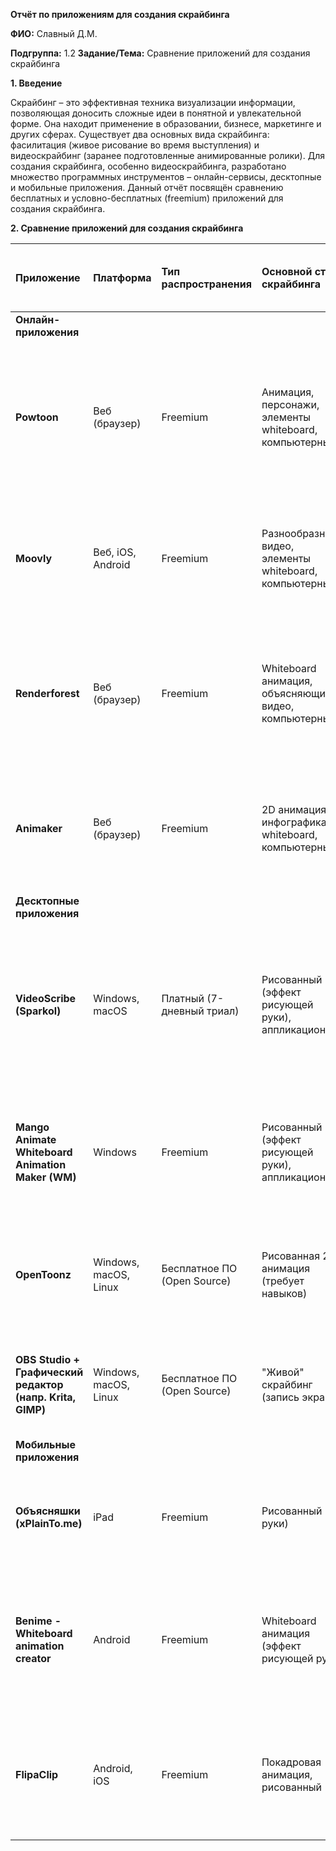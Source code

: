 **Отчёт по приложениям для создания скрайбинга**

**ФИО:** Славный Д.М.

**Подгруппа:** 1.2
**Задание/Тема:** Сравнение приложений для создания скрайбинга

**1. Введение**

Скрайбинг – это эффективная техника визуализации информации, позволяющая доносить сложные идеи в понятной и увлекательной форме. Она находит применение в образовании, бизнесе, маркетинге и других сферах. Существует два основных вида скрайбинга: фасилитация (живое рисование во время выступления) и видеоскрайбинг (заранее подготовленные анимированные ролики). Для создания скрайбинга, особенно видеоскрайбинга, разработано множество программных инструментов – онлайн-сервисы, десктопные и мобильные приложения. Данный отчёт посвящён сравнению бесплатных и условно-бесплатных (freemium) приложений для создания скрайбинга.

**2. Сравнение приложений для создания скрайбинга**


| Приложение                      | Платформа             | Тип распространения | Основной стиль скрайбинга                                  | Ограничения бесплатной/условно-бесплатной версии                                                                 | Ключевые возможности (бесплатно/freemium)                                                                                                |
| :------------------------------ | :-------------------- | :------------------ | :-------------------------------------------------------- | :--------------------------------------------------------------------------------------------------------------- | :-------------------------------------------------------------------------------------------------------------------------------------- |
| **Онлайн-приложения**          |                       |                     |                                                           |                                                                                                                  |                                                                                                                                         |
| **Powtoon**                     | Веб (браузер)         | Freemium            | Анимация, персонажи, элементы whiteboard, компьютерный     | Водяной знак Powtoon, ограниченное время ролика (до 3 мин), ограниченный доступ к шаблонам, персонажам и музыке, SD качество экспорта. | Готовые шаблоны, библиотека анимированных персонажей, объектов, фонов, звуков; конструктор персонажей; создание анимаций.                 |
| **Moovly**                      | Веб, iOS, Android     | Freemium            | Разнообразные видео, элементы whiteboard, компьютерный    | Водяной знак Moovly, ограниченное количество проектов, меньше объектов в библиотеке, ограничения на экспорт.         | Шаблоны, большая библиотека медиа-объектов (включая бесплатные), наложение субтитров, преобразование текста в речь.                    |
| **Renderforest**                | Веб (браузер)         | Freemium            | Whiteboard анимация, объясняющие видео, компьютерный       | Водяной знак, экспорт в SD качестве (360p), ограниченная длина видео (до 3 мин), ограниченное хранилище и количество шаблонов. | Большой выбор шаблонов для whiteboard анимации, библиотека готовых сцен, персонажей, иконок, добавление музыки и голоса.              |
| **Animaker**                    | Веб (браузер)         | Freemium            | 2D анимация, инфографика, whiteboard, компьютерный        | Водяной знак, ограниченное количество экспортов в месяц (SD качество), ограниченный доступ к ассетам и функциям.     | Конструктор персонажей, авто-липсинк, большая библиотека ассетов, множество шаблонов, эффекты камеры.                               |
| **Десктопные приложения**        |                       |                     |                                                           |                                                                                                                  |                                                                                                                                         |
| **VideoScribe (Sparkol)**       | Windows, macOS        | Платный (7-дневный триал) | Рисованный (эффект рисующей руки), аппликационный       | Полный функционал доступен только в триале. После окончания триала – платно. (Возможны проблемы с оплатой российскими картами). | Большая библиотека готовых изображений, рук, шрифтов, фонов; запись голоса; импорт своих изображений и музыки.                         |
| **Mango Animate Whiteboard Animation Maker (WM)** | Windows             | Freemium            | Рисованный (эффект рисующей руки), аппликационный       | Водяной знак на экспорте, ограниченный доступ к некоторым шаблонам, персонажам и эффектам анимации руки.          | Множество шаблонов, большая библиотека персонажей, объектов, эффектов анимации руки; запись голоса; импорт медиа.                      |
| **OpenToonz**                   | Windows, macOS, Linux | Бесплатное ПО (Open Source) | Рисованная 2D анимация (требует навыков)                  | Нет ограничений функционала.                                                                                     | Мощный инструмент для 2D анимации, используемый профессионалами (например, Studio Ghibli); требует времени на освоение. Скрайбинг через анимацию. |
| **OBS Studio + Графический редактор (напр. Krita, GIMP)** | Windows, macOS, Linux | Бесплатное ПО (Open Source) | "Живой" скрайбинг (запись экрана)                          | Нет ограничений (для OBS и бесплатных редакторов).                                                                 | OBS: Запись экрана, трансляция. Граф. редакторы: рисование, создание слоёв. Позволяет записывать процесс рисования в реальном времени. |
| **Мобильные приложения**         |                       |                     |                                                           |                                                                                                                  |                                                                                                                                         |
| **Объясняшки (xPlainTo.me)**    | iPad                  | Freemium            | Рисованный (от руки)                                      | Базовый функционал бесплатно, расширенные возможности через встроенные покупки.                                     | Запись текста, озвучивание, разделение на фрагменты, синхронизация звука с текстом, рисование для каждого фрагмента.                  |
| **Benime - Whiteboard animation creator** | Android               | Freemium            | Whiteboard анимация (эффект рисующей руки)                | Реклама в приложении, водяной знак на экспорте (в некоторых версиях/режимах), ограничение доступа к некоторым ассетам. | Создание whiteboard роликов, импорт изображений, SVG, добавление музыки и голоса, различные руки и маркеры.                            |
| **FlipaClip**                   | Android, iOS          | Freemium            | Покадровая анимация, рисованный                           | Водяной знак на экспорте, ограничение количества слоёв, форматов экспорта, некоторые инструменты платные.           | Инструменты для рисования, слои, временная шкала, добавление аудио, создание GIF и видео. Подходит для рисованного скрайбинга.    |
